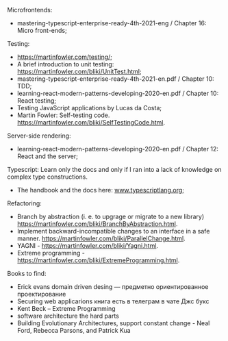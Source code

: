 Microfrontends:
- mastering-typescript-enterprise-ready-4th-2021-eng / Chapter 16: Micro front-ends;

Testing:
- https://martinfowler.com/testing/;
- A brief introduction to unit testing: https://martinfowler.com/bliki/UnitTest.html;
- mastering-typescript-enterprise-ready-4th-2021-en.pdf / Chapter 10: TDD;
- learning-react-modern-patterns-developing-2020-en.pdf / Chapter 10: React testing;
- Testing JavaScript applications by Lucas da Costa;
- Martin Fowler: Self-testing code. https://martinfowler.com/bliki/SelfTestingCode.html.

Server-side rendering:
- learning-react-modern-patterns-developing-2020-en.pdf / Chapter 12: React and the server;

Typescript:
Learn only the docs and only if I ran into a lack of knowledge on complex type constructions.
- The handbook and the docs here: www.typescriptlang.org;

Refactoring:
- Branch by abstraction (i. e. to upgrage or migrate to a new library) https://martinfowler.com/bliki/BranchByAbstraction.html.
- Implement backward-incompatible changes to an interface in a safe manner. https://martinfowler.com/bliki/ParallelChange.html.
- YAGNI - https://martinfowler.com/bliki/Yagni.html.
- Extreme programming - https://martinfowler.com/bliki/ExtremeProgramming.html.

Books to find:
- Erick evans domain driven desing — предметно ориентированное проектирование
- Securing web applicarions книга есть в телеграм в чате Джс букс
- Kent Beck – Extreme Programming
- software architecture the hard parts
- Building Evolutionary Architectures, support constant change - Neal Ford, Rebecca Parsons, and Patrick Kua
